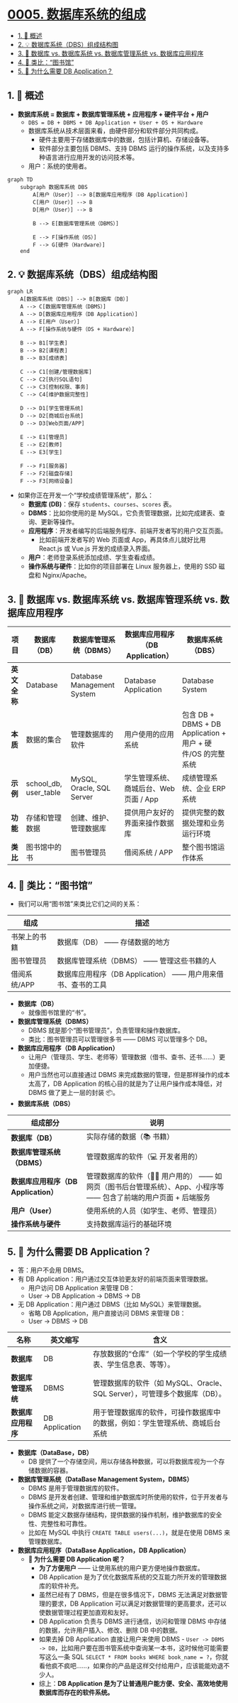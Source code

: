 # [0005. 数据库系统的组成](https://github.com/Tdahuyou/TNotes.sql/tree/main/notes/0005.%20%E6%95%B0%E6%8D%AE%E5%BA%93%E7%B3%BB%E7%BB%9F%E7%9A%84%E7%BB%84%E6%88%90)

<!-- region:toc -->

- [1. 📝 概述](#1--概述)
- [2. 💡 数据库系统（DBS）组成结构图](#2--数据库系统dbs组成结构图)
- [3. 📒 数据库 vs. 数据库系统 vs. 数据库管理系统 vs. 数据库应用程序](#3--数据库-vs-数据库系统-vs-数据库管理系统-vs-数据库应用程序)
- [4. 📒 类比：“图书馆”](#4--类比图书馆)
- [5. 🤔 为什么需要 DB Application？](#5--为什么需要-db-application)

<!-- endregion:toc -->

## 1. 📝 概述

- **数据库系统 = 数据库 + 数据库管理系统 + 应用程序 + 硬件平台 + 用户**
  - `DBS = DB + DBMS + DB Application + User + OS + Hardware`
  - 数据库系统从技术层面来看，由硬件部分和软件部分共同构成。
    - 硬件主要用于存储数据库中的数据，包括计算机、存储设备等。
    - 软件部分主要包括 DBMS、支持 DBMS 运行的操作系统，以及支持多种语言进行应用开发的访问技术等。
  - 用户：系统的使用者。

```mermaid
graph TD
    subgraph 数据库系统 DBS
        A[用户（User）] --> B[数据库应用程序（DB Application）]
        C[用户（User）] --> B
        D[用户（User）] --> B

        B --> E[数据库管理系统（DBMS）]

        E --> F[操作系统（OS）]
        F --> G[硬件（Hardware）]
    end
```

## 2. 💡 数据库系统（DBS）组成结构图

```mermaid
graph LR
    A[数据库系统（DBS）] --> B[数据库（DB）]
    A --> C[数据库管理系统（DBMS）]
    A --> D[数据库应用程序（DB Application）]
    A --> E[用户（User）]
    A --> F[操作系统与硬件（OS + Hardware）]

    B --> B1[学生表]
    B --> B2[课程表]
    B --> B3[成绩表]

    C --> C1[创建/管理数据库]
    C --> C2[执行SQL语句]
    C --> C3[控制权限、事务]
    C --> C4[维护数据完整性]

    D --> D1[学生管理系统]
    D --> D2[商城后台系统]
    D --> D3[Web页面/APP]

    E --> E1[管理员]
    E --> E2[教师]
    E --> E3[学生]

    F --> F1[服务器]
    F --> F2[磁盘存储]
    F --> F3[网络设备]
```

- 如果你正在开发一个“学校成绩管理系统”，那么：
  - **数据库 (DB)**：保存 `students`、`courses`、`scores` 表。
  - **DBMS**：比如你使用的是 MySQL，它负责管理数据，比如完成建表、查询、更新等操作。
  - **应用程序**：开发者编写的后端服务程序、前端开发者写的用户交互页面。
    - 比如前端开发者写的 Web 页面或 App，再具体点儿就好比用 React.js 或 Vue.js 开发的成绩录入界面。
  - **用户**：老师登录系统添加成绩、学生查看成绩。
  - **操作系统与硬件**：比如你的项目部署在 Linux 服务器上，使用的 SSD 磁盘和 Nginx/Apache。

## 3. 📒 数据库 vs. 数据库系统 vs. 数据库管理系统 vs. 数据库应用程序

| 项目 | 数据库（DB） | 数据库管理系统（DBMS） | 数据库应用程序（DB Application） | 数据库系统（DBS） |
| --- | --- | --- | --- | --- |
| **英文全称** | Database | Database Management System | Database Application | Database System |
| **本质** | 数据的集合 | 管理数据库的软件 | 用户使用的应用系统 | 包含 DB + DBMS + DB Application + 用户 + 硬件/OS 的完整系统 |
| **示例** | school_db, user_table | MySQL, Oracle, SQL Server | 学生管理系统、商城后台、Web 页面 / App | 成绩管理系统、企业 ERP 系统 |
| **功能** | 存储和管理数据 | 创建、维护、管理数据库 | 提供用户友好的界面来操作数据库 | 提供完整的数据处理和业务运行环境 |
| **类比** | 图书馆中的书 | 图书管理员 | 借阅系统 / APP | 整个图书馆运作体系 |

## 4. 📒 类比：“图书馆”

- 我们可以用“图书馆”来类比它们之间的关系：

| 组成         | 描述                                                         |
| ------------ | ------------------------------------------------------------ |
| 书架上的书籍 | 数据库（DB） —— 存储数据的地方                               |
| 图书管理员   | 数据库管理系统（DBMS） —— 管理这些书籍的人                   |
| 借阅系统/APP | 数据库应用程序（DB Application） —— 用户用来借书、查书的工具 |

- **数据库（DB）**
  - 就像图书馆里的“书”。
- **数据库管理系统（DBMS）**
  - DBMS 就是那个“图书管理员”，负责管理和操作数据库。
  - 类比：图书管理员可以管理很多书 —— DBMS 可以管理多个 DB。
- **数据库应用程序（DB Application）**
  - 让用户（管理员、学生、老师等）管理数据（借书、查书、还书……）更加便捷。
  - 用户当然也可以直接通过 DBMS 来完成数据的管理，但是那样操作的成本太高了，DB Application 的核心目的就是为了让用户操作成本降低，对 DBMS 做了更上一层的封装 📦。
- **数据库系统（DBS）**

| 组成部分 | 说明 |
| --- | --- |
| **数据库（DB）** | 实际存储的数据（📚 书籍） |
| **数据库管理系统（DBMS）** | 管理数据库的软件（💻 开发者用的） |
| **数据库应用程序（DB Application）** | 管理数据库的软件（👨‍🎓 用户用的） —— 如网页（图书后台管理系统）、App、小程序等 —— 包含了前端的用户页面 + 后端服务 |
| **用户（User）** | 使用系统的人员（如学生、老师、管理员） |
| **操作系统与硬件** | 支持数据库运行的基础环境 |

## 5. 🤔 为什么需要 DB Application？

- 答：用户不会用 DBMS。
- 有 DB Application：用户通过交互体验更友好的前端页面来管理数据。
  - 用户访问 DB Application 来管理 DB：
  - User -> DB Application -> DBMS -> DB
- 无 DB Application：用户通过 DBMS（比如 MySQL）来管理数据。
  - 省略 DB Application，用户直接访问 DBMS 来管理 DB：
  - User -> DBMS -> DB

| 名称 | 英文缩写 | 含义 |
| --- | --- | --- |
| **数据库** | DB | 存放数据的“仓库”（如一个学校的学生成绩表、学生信息表、等等）。 |
| **数据库管理系统** | DBMS | 管理数据库的软件（如 MySQL、Oracle、SQL Server），可管理多个数据库（DB）。 |
| **数据库应用程序** | DB Application | 用于管理数据库的软件，可操作数据库中的数据，例如：学生管理系统、商城后台系统 |

- **数据库（DataBase，DB）**
  - DB 提供了一个存储空间，用以存储各种数据，可以将数据库视为一个存储数据的容器。
- **数据库管理系统（DataBase Management System，DBMS）**
  - DBMS 是用于管理数据库的软件。
  - DBMS 是开发者创建、管理和维护数据库时所使用的软件，位于开发者与操作系统之间，对数据库进行统一管理。
  - DBMS 能定义数据存储结构，提供数据的操作机制，维护数据库的安全性、完整性和可靠性。
  - 比如在 MySQL 中执行 `CREATE TABLE users(...)`，就是在使用 DBMS 来管理数据库。
- **数据库应用程序（DataBase Application，DB Application）**
  - **🤔 为什么需要 DB Application 呢？**
    - **为了方便用户** —— 让使用系统的用户更方便地操作数据库。
    - DB Application 是为了优化数据库系统的交互能力所开发的管理数据库的软件补充。
    - 虽然已经有了 DBMS，但是在很多情况下，DBMS 无法满足对数据管理的要求，DB Application 可以满足对数据管理的更高要求，还可以使数据管理过程更加直观和友好。
    - DB Application 负责与 DBMS 进行通信，访问和管理 DBMS 中存储的数据，允许用户插入、修改、删除 DB 中的数据。
    - 如果去掉 DB Application 直接让用户来使用 DBMS - `User -> DBMS -> DB`，比如用户要在图书管系统中查询某一本书，这时候他可能需要写这么一条 SQL `SELECT * FROM books WHERE book_name = ?`，你就看他疯不疯吧……，如果你的产品是这样交付给用户，应该能能劝退不少人。
    - 综上：**DB Application 是为了让普通用户能方便、安全、高效地使用数据库而存在的软件系统。**
